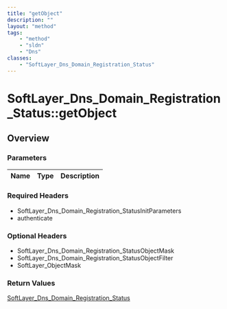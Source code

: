```yaml
---
title: "getObject"
description: ""
layout: "method"
tags:
    - "method"
    - "sldn"
    - "Dns"
classes:
    - "SoftLayer_Dns_Domain_Registration_Status"
---
```

# SoftLayer_Dns_Domain_Registration_Status::getObject
## Overview 


### Parameters 
|Name | Type | Description |
| --- | --- | --- |


### Required Headers
* SoftLayer_Dns_Domain_Registration_StatusInitParameters
* authenticate

### Optional Headers
* SoftLayer_Dns_Domain_Registration_StatusObjectMask
* SoftLayer_Dns_Domain_Registration_StatusObjectFilter
* SoftLayer_ObjectMask

### Return Values
<a href='/reference/datatypes/SoftLayer_Dns_Domain_Registration_Status'>SoftLayer_Dns_Domain_Registration_Status </a>
